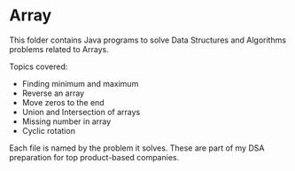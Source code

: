# Array

This folder contains Java programs to solve Data Structures and Algorithms problems related to Arrays. 

Topics covered:
- Finding minimum and maximum
- Reverse an array
- Move zeros to the end
- Union and Intersection of arrays
- Missing number in array
- Cyclic rotation

Each file is named by the problem it solves. These are part of my DSA preparation for top product-based companies.
